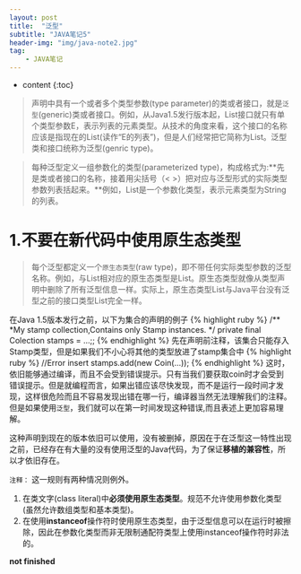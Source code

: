 ```yaml
---
layout: post
title:  "泛型"
subtitle: "JAVA笔记5"
header-img: "img/java-note2.jpg"
tag: 
    - JAVA笔记
---
```


* content
{:toc}

>声明中具有一个或者多个类型参数(type parameter)的类或者接口，就是`泛型`(generic)类或者接口。例如，从Java1.5发行版本起，List接口就只有单个类型参数E，表示列表的元素类型。从技术的角度来看，这个接口的名称应该是指现在的List<E>(读作“E的列表”)，但是人们经常把它简称为List。泛型类和接口统称为泛型(genric type)。  

>每种泛型定义一组参数化的类型(parameterized type)，构成格式为:**先是类或者接口的名称，接着用尖括号（< >）把对应与泛型形式的实际类型参数列表括起来。**例如，List<String>是一个参数化类型，表示元素类型为String的列表。



1.不要在新代码中使用原生态类型
===========================
>每个泛型都定义一个`原生态类型`(raw type)，即不带任何实际类型参数的泛型名称。例如，与List<E>相对应的原生态类型是List。原生态类型就像从类型声明中删除了所有泛型信息一样。实际上，原生态类型List与Java平台没有泛型之前的接口类型List完全一样。

在Java 1.5版本发行之前，以下为集合的声明的例子
{% highlight ruby %}
/**
 *My stamp collection,Contains only Stamp instances.
 */
private final Colection stamps = ...;;
{% endhighlight %} 
先在声明前注释，该集合只能存入Stamp类型，但是如果我们不小心将其他的类型放进了stamp集合中
{% highlight ruby %}
//Error insert
stamps.add(new Coin(...));
{% endhighlight %}
这时，依旧能够通过编译，而且不会受到错误提示。只有当我们要获取coin时才会受到错误提示。但是就编程而言，如果出错应该尽快发现，而不是运行一段时间才发现，这样很危险而且不容易发现出错在哪一行，编译器当然无法理解我们的注释。但是如果使用`泛型`，我们就可以在第一时间发现这种错误,而且表述上更加容易理解。

这种声明到现在的版本依旧可以使用，没有被删掉，原因在于在泛型这一特性出现之前，已经存在有大量的没有使用泛型的Java代码，为了保证**移植的兼容性**，所以才依旧存在。

`注释：`
这一规则有两种情况则例外。
1. 在类文字(class literal)中**必须使用原生态类型**。规范不允许使用参数化类型(虽然允许数组类型和基本类型)。
2. 在使用**instanceof**操作符时使用原生态类型，由于泛型信息可以在运行时被擦除，因此在参数化类型而非无限制通配符类型上使用instanceof操作符时非法的。


**not finished**
